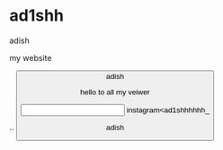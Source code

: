 # ad1shh
adish 



<tite>my website


 ..
<button>adish


<print>hello to all my veiwer</print>





<input type> instagram<ad1shhhhhh_




<print>adish<print>


 
 
